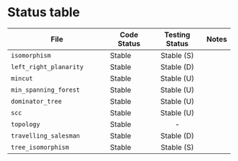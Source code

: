 # Status table

| File                        | Code Status  | Testing Status | Notes |
|-----------------------------|--------------|:--------------:|-------|
|`isomorphism                `| Stable       | Stable (S)     | |
|`left_right_planarity       `| Stable       | Stable (D)     | |
|`mincut                     `| Stable       | Stable (U)     | |
|`min_spanning_forest        `| Stable       | Stable (U)     | |
|`dominator_tree             `| Stable       | Stable (U)     | |
|`scc                        `| Stable       | Stable (U)     | |
|`topology                   `| Stable       | -              | |
|`travelling_salesman        `| Stable       | Stable (D)     | |
|`tree_isomorphism           `| Stable       | Stable (S)     | |
